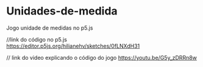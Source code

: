 # Unidades-de-medida
Jogo unidade de medidas no p5.js

//link do código no p5.js https://editor.p5js.org/hilianehv/sketches/0fLNXdH31

// link do video explicando o código do jogo https://youtu.be/G5y_zDRRn8w
